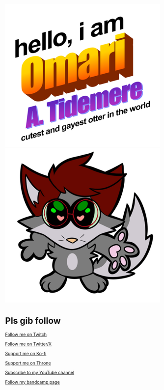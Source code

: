 ![](https://github.com/otterlyomari/otterlyomari/blob/main/omari.png)
![](https://github.com/otterlyomari/otterlyomari/blob/main/omari_chibi.png)

# Pls gib follow





[Follow me on Twitch](https://www.twitch.tv/otterlyomarittv)





[Follow me on Twitter/X](https://www.twitter.com/otterlyomari)





[Support me on Ko-fi](https://www.ko-fi.com/otterlyomari)




[Support me on Throne](https://throne.com/otterlyomari)



[Subscribe to my YouTube channel](https://youtube.com/@OtterlyOmari?sub_confirmation=1)



[Follow my bandcamp page](https://symphonyoftidemere.bandcamp.com/)
<!--
**otterlyomari/otterlyomari** is a ✨ _special_ ✨ repository because its `README.md` (this file) appears on your GitHub profile.

Here are some ideas to get you started:

- 🔭 I’m currently working on ...
- 🌱 I’m currently learning ...
- 👯 I’m looking to collaborate on ...
- 🤔 I’m looking for help with ...
- 💬 Ask me about ...
- 📫 How to reach me: ...
- 😄 Pronouns: ...
- ⚡ Fun fact: ...
-->
